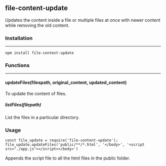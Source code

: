  ## file-content-update

Updates the content inside a file or multiple files at once with newer content while removing the old content.

### Installation 
---
```npm install file-content-update```
### Functions
---
#### updateFiles(filespath, original_content, updated_content)
To update the content of files.

##### listFiles(filepath)
List the files in a particular directory.

### Usage
```
const file_update = require('file-content-update');
file_update.updateFiles('public/**/*.html', '</body>', '<script src="./app.js"></script></body>')
```

Appends the script file to all the html files in the public folder. 
